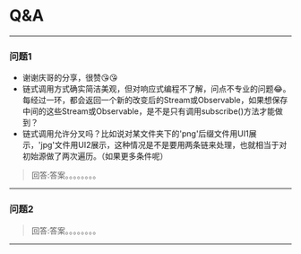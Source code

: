 # Q&A

*********

### 问题1

- 谢谢庆哥的分享，很赞:kissing_heart::kissing_heart:
- 链式调用方式确实简洁美观，但对响应式编程不了解，问点不专业的问题:joy:。每经过一环，都会返回一个新的改变后的Stream或Observable，如果想保存中间的这些Stream或Observable，是不是只有调用subscribe()方法才能做到？
- 链式调用允许分叉吗？比如说对某文件夹下的'png'后缀文件用UI1展示，'jpg'文件用UI2展示，这种情况是不是要用两条链来处理，也就相当于对初始源做了两次遍历。（如果更多条件呢）
>回答:答案。。。。。。。。




*********

### 问题2
>回答:答案。。。。。。。。




*********
